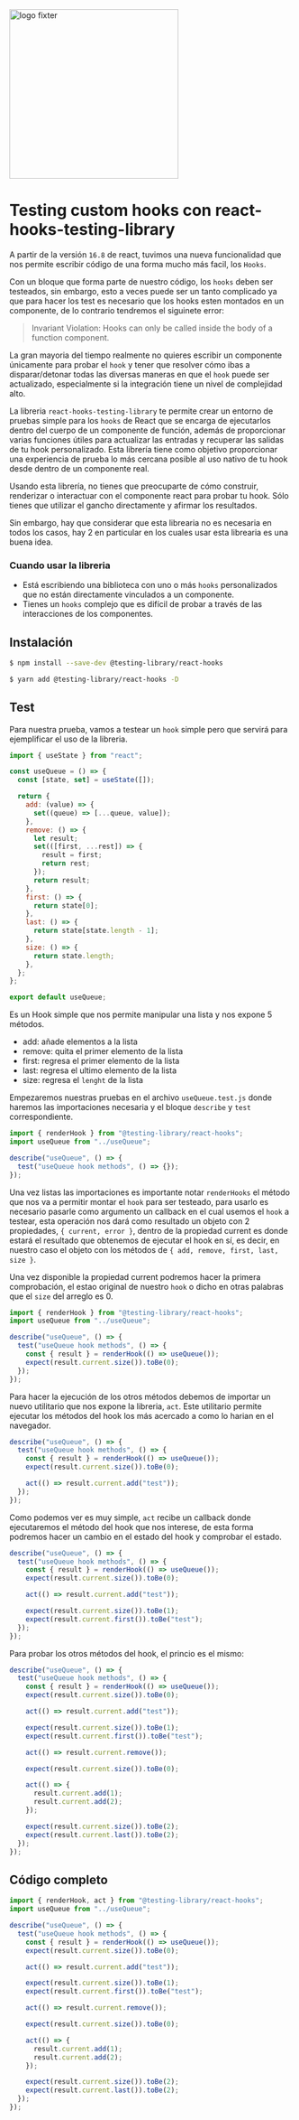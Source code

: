 <img alt="logo fixter" width="300" src="https://fixter.camp/static/media/geek_completo.7e1e87a7.png" />

# Testing custom hooks con react-hooks-testing-library

A partir de la versión `16.8` de react, tuvimos una nueva funcionalidad que nos permite escribir código de una forma mucho más facil, los `Hooks`.

Con un bloque que forma parte de nuestro código, los `hooks` deben ser testeados, sin embargo, esto a veces puede ser un tanto complicado ya que para hacer los test es necesario que los hooks esten montados en un componente, de lo contrario tendremos el siguinete error:

> Invariant Violation: Hooks can only be called inside the body of a function component.

La gran mayoria del tiempo realmente no quieres escribir un componente únicamente para probar el `hook` y tener que resolver cómo ibas a disparar/detonar todas las diversas maneras en que el `hook` puede ser actualizado, especialmente si la integración tiene un nivel de complejidad alto.

La libreria `react-hooks-testing-library` te permite crear un entorno de pruebas simple para los `hooks` de React que se encarga de ejecutarlos dentro del cuerpo de un componente de función, además de proporcionar varias funciones útiles para actualizar las entradas y recuperar las salidas de tu hook personalizado. Esta librería tiene como objetivo proporcionar una experiencia de prueba lo más cercana posible al uso nativo de tu hook desde dentro de un componente real.

Usando esta librería, no tienes que preocuparte de cómo construir, renderizar o interactuar con el componente react para probar tu hook. Sólo tienes que utilizar el gancho directamente y afirmar los resultados.

Sin embargo, hay que considerar que esta librearia no es necesaria en todos los casos, hay 2 en particular en los cuales usar esta librearia es una buena idea.

### Cuando usar la libreria

- Está escribiendo una biblioteca con uno o más `hooks` personalizados que no están directamente vinculados a un componente.
- Tienes un `hooks` complejo que es difícil de probar a través de las interacciones de los componentes.

## Instalación

```bash
$ npm install --save-dev @testing-library/react-hooks

$ yarn add @testing-library/react-hooks -D
```

## Test

Para nuestra prueba, vamos a testear un `hook` simple pero que servirá para ejemplificar el uso de la libreria.

```js
import { useState } from "react";

const useQueue = () => {
  const [state, set] = useState([]);

  return {
    add: (value) => {
      set((queue) => [...queue, value]);
    },
    remove: () => {
      let result;
      set(([first, ...rest]) => {
        result = first;
        return rest;
      });
      return result;
    },
    first: () => {
      return state[0];
    },
    last: () => {
      return state[state.length - 1];
    },
    size: () => {
      return state.length;
    },
  };
};

export default useQueue;
```

Es un Hook simple que nos permite manipular una lista y nos expone 5 métodos.

- add: añade elementos a la lista
- remove: quita el primer elemento de la lista
- first: regresa el primer elemento de la lista
- last: regresa el ultimo elemento de la lista
- size: regresa el `lenght` de la lista

Empezaremos nuestras pruebas en el archivo `useQueue.test.js` donde haremos las importaciones necesaria y el bloque `describe` y `test` correspondiente.

```js
import { renderHook } from "@testing-library/react-hooks";
import useQueue from "../useQueue";

describe("useQueue", () => {
  test("useQueue hook methods", () => {});
});
```

Una vez listas las importaciones es importante notar `renderHooks` el método que nos va a permitir montar el `hook` para ser testeado, para usarlo es necesario pasarle como argumento un callback en el cual usemos el `hook` a testear, esta operación nos dará como resultado un objeto con 2 propiedades, `{ current, error }`, dentro de la propiedad current es donde estará el resultado que obtenemos de ejecutar el hook en sí, es decir, en nuestro caso el objeto con los métodos de `{ add, remove, first, last, size }`.

Una vez disponible la propiedad current podremos hacer la primera comprobación, el estao original de nuestro `hook` o dicho en otras palabras que el `size` del arreglo es 0.

```js
import { renderHook } from "@testing-library/react-hooks";
import useQueue from "../useQueue";

describe("useQueue", () => {
  test("useQueue hook methods", () => {
    const { result } = renderHook(() => useQueue());
    expect(result.current.size()).toBe(0);
  });
});
```

Para hacer la ejecución de los otros métodos debemos de importar un nuevo utilitario que nos expone la libreria, `act`. Este utilitario permite ejecutar los métodos del hook los más acercado a como lo harian en el navegador.

```js
describe("useQueue", () => {
  test("useQueue hook methods", () => {
    const { result } = renderHook(() => useQueue());
    expect(result.current.size()).toBe(0);

    act(() => result.current.add("test"));
  });
});
```

Como podemos ver es muy simple, `act` recibe un callback donde ejecutaremos el método del hook que nos interese, de esta forma podremos hacer un cambio en el estado del hook y comprobar el estado.

```js
describe("useQueue", () => {
  test("useQueue hook methods", () => {
    const { result } = renderHook(() => useQueue());
    expect(result.current.size()).toBe(0);

    act(() => result.current.add("test"));

    expect(result.current.size()).toBe(1);
    expect(result.current.first()).toBe("test");
  });
});
```

Para probar los otros métodos del hook, el princio es el mismo:

```js
describe("useQueue", () => {
  test("useQueue hook methods", () => {
    const { result } = renderHook(() => useQueue());
    expect(result.current.size()).toBe(0);

    act(() => result.current.add("test"));

    expect(result.current.size()).toBe(1);
    expect(result.current.first()).toBe("test");

    act(() => result.current.remove());

    expect(result.current.size()).toBe(0);

    act(() => {
      result.current.add(1);
      result.current.add(2);
    });

    expect(result.current.size()).toBe(2);
    expect(result.current.last()).toBe(2);
  });
});
```

## Código completo

```js
import { renderHook, act } from "@testing-library/react-hooks";
import useQueue from "../useQueue";

describe("useQueue", () => {
  test("useQueue hook methods", () => {
    const { result } = renderHook(() => useQueue());
    expect(result.current.size()).toBe(0);

    act(() => result.current.add("test"));

    expect(result.current.size()).toBe(1);
    expect(result.current.first()).toBe("test");

    act(() => result.current.remove());

    expect(result.current.size()).toBe(0);

    act(() => {
      result.current.add(1);
      result.current.add(2);
    });

    expect(result.current.size()).toBe(2);
    expect(result.current.last()).toBe(2);
  });
});
```
